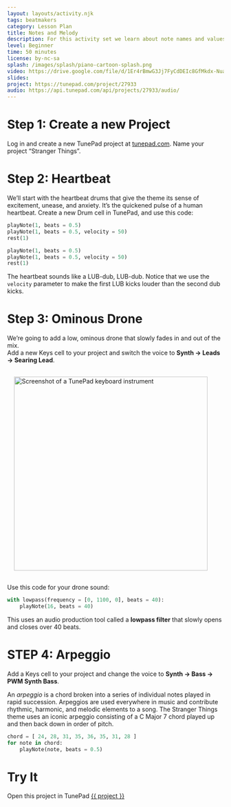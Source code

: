 ```yaml
---
layout: layouts/activity.njk
tags: beatmakers
category: Lesson Plan
title: Notes and Melody
description: For this activity set we learn about note names and values. Then we’ll use those note values to start adding melody and harmony to our projects. We’ll also think about what ingredients go into a good melody.
level: Beginner
time: 50 minutes
license: by-nc-sa
splash: /images/splash/piano-cartoon-splash.png
video: https://drive.google.com/file/d/1Er4rBmwG3Jj7FyCdDEIc8GfMkdx-Nuav/view?usp=sharing
slides: 
project: https://tunepad.com/project/27933
audio: https://api.tunepad.com/api/projects/27933/audio/
---
```


# Step 1: Create a new Project
Log in and create a new TunePad project at [tunepad.com](https://tunepad.com). Name your project “Stranger Things”.

# Step 2: Heartbeat
We’ll start with the heartbeat drums that give the theme its sense of excitement, unease, and anxiety. 
It’s the quickened pulse of a human heartbeat. Create a new Drum cell in TunePad, and use this code:
```python
playNote(1, beats = 0.5)
playNote(1, beats = 0.5, velocity = 50)
rest(1)

playNote(1, beats = 0.5)
playNote(1, beats = 0.5, velocity = 50)
rest(1)
```
The heartbeat sounds like a LUB-dub, LUB-dub. Notice that we use the `velocity` parameter to make the first LUB kicks louder than the second dub kicks.

# Step 3: Ominous Drone
We’re going to add a low, ominous drone that slowly fades in and out of the mix.  
Add a new Keys cell to your project and switch the voice to **Synth → Leads → Searing Lead**.

<a href="/images/stranger-things-fig1.png" target="_blank">
<img src="/images/stranger-things-fig1.png" alt="Screenshot of a TunePad keyboard instrument" width="450px" style="margin: 1rem;"></a>


Use this code for your drone sound:
```python
with lowpass(frequency = [0, 1100, 0], beats = 40):
    playNote(16, beats = 40)
```
This uses an audio production tool called a **lowpass filter** that slowly opens and closes over 40 beats.

# STEP 4: Arpeggio
Add a Keys cell to your project and change the voice to **Synth → Bass → PWM Synth Bass**.

An _arpeggio_ is a chord broken into a series of individual notes played in rapid succession. 
Arpeggios are used everywhere in music and contribute rhythmic, harmonic, and melodic elements to a song. 
The Stranger Things theme uses an iconic arpeggio consisting of a C Major 7 chord played up and then back down in order of pitch.
```python
chord = [ 24, 28, 31, 35, 36, 35, 31, 28 ]
for note in chord:
    playNote(note, beats = 0.5)
```

# Try It
Open this project in TunePad <a href="{{project}}" target="_blank">{{ project }}</a>
